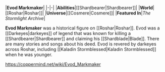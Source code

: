 |**Evod Markmaker**|
|-|-|
|**Abilities**|[[Shardbearer\|Shardbearer]]|
|**World**|[[Roshar\|Roshar]]|
|**Universe**|[[Cosmere\|Cosmere]]|
|**Featured In**|*The Stormlight Archive*|

**Evod Markmaker** was a historical figure on [[Roshar\|Roshar]].
Evod was a [[Darkeyes\|darkeyes]] of legend that was known for killing a [[Shardbearer\|Shardbearer]] and claiming his [[Shardblade\|Blade]]. There are many stories and songs about his deed. Evod is revered by darkeyes across Roshar, including [[Kaladin Stormblessed\|Kaladin Stormblessed]] when he was younger.



https://coppermind.net/wiki/Evod_Markmaker